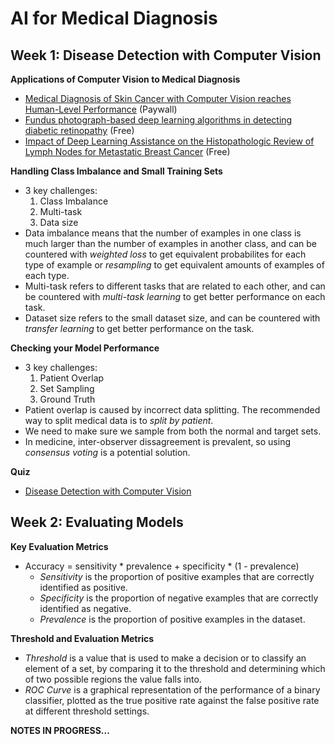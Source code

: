 # AI for Medical Diagnosis

## Week 1: Disease Detection with Computer Vision

__Applications of Computer Vision to Medical Diagnosis__

- [Medical Diagnosis of Skin Cancer with Computer Vision reaches Human-Level Performance](https://www.nature.com/articles/nature21056) (Paywall)
- [Fundus photograph-based deep learning algorithms in detecting diabetic retinopathy](Fundus%20photograph-based%20deep%20learning%20algorithms%20in%20detecting%20diabetic%20retinopathy.pdf) (Free)
- [Impact of Deep Learning Assistance on the Histopathologic Review of Lymph Nodes for Metastatic Breast Cancer](https://www.ncbi.nlm.nih.gov/pmc/articles/PMC6257102/) (Free)

__Handling Class Imbalance and Small Training Sets__

- 3 key challenges:
  1. Class Imbalance
  2. Multi-task
  3. Data size
- Data imbalance means that the number of examples in one class is much larger than the number of examples in another class, and can be countered with _weighted loss_ to get equivalent probabilites for each type of example or _resampling_ to get equivalent amounts of examples of each type.
- Multi-task refers to different tasks that are related to each other, and can be countered with _multi-task learning_ to get better performance on each task.
- Dataset size refers to the small dataset size, and can be countered with _transfer learning_ to get better performance on the task.

__Checking your Model Performance__

- 3 key challenges:
   1. Patient Overlap
   2. Set Sampling
   3. Ground Truth
- Patient overlap is caused by incorrect data splitting. The recommended way to split medical data is to _split by patient_.
- We need to make sure we sample from both the normal and target sets.
- In medicine, inter-observer dissagreement is prevalent, so using _consensus voting_ is a potential solution.

__Quiz__
- [Disease Detection with Computer Vision](../Quizes/C1W1.md)

## Week 2: Evaluating Models

__Key Evaluation Metrics__

- Accuracy = sensitivity * prevalence + specificity * (1 - prevalence)
  - _Sensitivity_ is the proportion of positive examples that are correctly identified as positive.
  - _Specificity_ is the proportion of negative examples that are correctly identified as negative.
  - _Prevalence_ is the proportion of positive examples in the dataset.

__Threshold and Evaluation Metrics__

- _Threshold_ is a value that is used to make a decision or to classify an element of a set, by comparing it to the threshold and determining which of two possible regions the value falls into.
- _ROC Curve_ is a graphical representation of the performance of a binary classifier, plotted as the true positive rate against the false positive rate at different threshold settings.

__NOTES IN PROGRESS...__